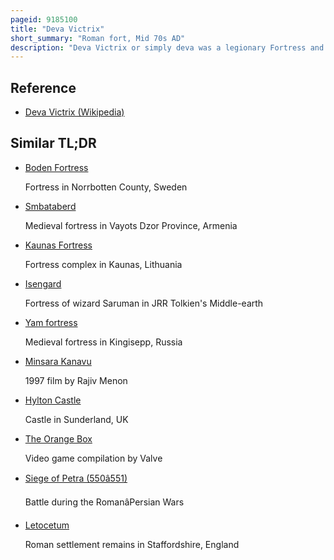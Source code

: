 ```yaml
---
pageid: 9185100
title: "Deva Victrix"
short_summary: "Roman fort, Mid 70s AD"
description: "Deva Victrix or simply deva was a legionary Fortress and Town in the roman Province of Britannia on the Site of the modern City of Chester. The Fortress was built by the Legio Ii Adiutrix in the 70s Ad as the Roman Army advanced north against the Brigantes and rebuilt entirely by the Legio Xx Valeria Victri. In the early 3rd Century the Fortress was rebuilt again. The Legion probably remained in the Fortress until the late 4th or early 5th Century upon which it fell into Disuse."
---
```


## Reference

- [Deva Victrix (Wikipedia)](https://en.wikipedia.org/?curid=9185100)

## Similar TL;DR

- [Boden Fortress](/tldr/en/boden-fortress)

  Fortress in Norrbotten County, Sweden

- [Smbataberd](/tldr/en/smbataberd)

  Medieval fortress in Vayots Dzor Province, Armenia

- [Kaunas Fortress](/tldr/en/kaunas-fortress)

  Fortress complex in Kaunas, Lithuania

- [Isengard](/tldr/en/isengard)

  Fortress of wizard Saruman in JRR Tolkien's Middle-earth

- [Yam fortress](/tldr/en/yam-fortress)

  Medieval fortress in Kingisepp, Russia

- [Minsara Kanavu](/tldr/en/minsara-kanavu)

  1997 film by Rajiv Menon

- [Hylton Castle](/tldr/en/hylton-castle)

  Castle in Sunderland, UK

- [The Orange Box](/tldr/en/the-orange-box)

  Video game compilation by Valve

- [Siege of Petra (550â551)](/tldr/en/siege-of-petra-550551)

  Battle during the RomanâPersian Wars

- [Letocetum](/tldr/en/letocetum)

  Roman settlement remains in Staffordshire, England
